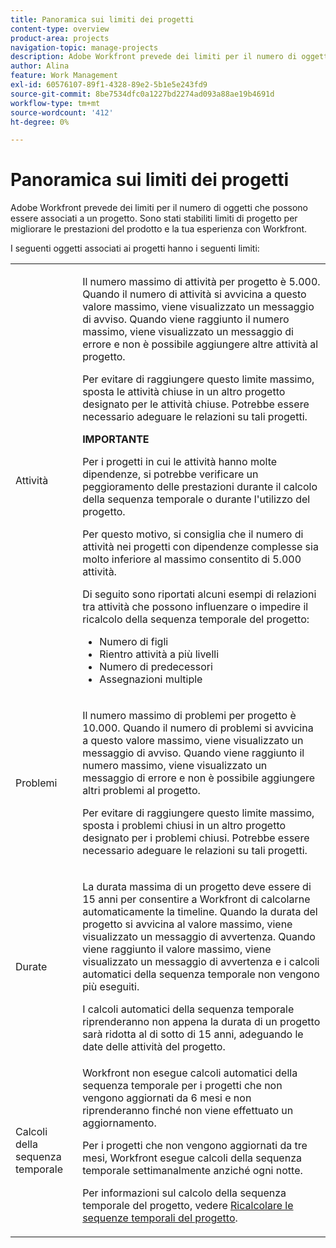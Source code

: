 ```yaml
---
title: Panoramica sui limiti dei progetti
content-type: overview
product-area: projects
navigation-topic: manage-projects
description: Adobe Workfront prevede dei limiti per il numero di oggetti che possono essere associati a un progetto. Sono stati stabiliti limiti di progetto per migliorare le prestazioni del prodotto e la tua esperienza con Workfront.
author: Alina
feature: Work Management
exl-id: 60576107-89f1-4328-89e2-5b1e5e243fd9
source-git-commit: 8be7534dfc0a1227bd2274ad093a88ae19b4691d
workflow-type: tm+mt
source-wordcount: '412'
ht-degree: 0%

---
```


# Panoramica sui limiti dei progetti

Adobe Workfront prevede dei limiti per il numero di oggetti che possono essere associati a un progetto. Sono stati stabiliti limiti di progetto per migliorare le prestazioni del prodotto e la tua esperienza con Workfront.

I seguenti oggetti associati ai progetti hanno i seguenti limiti:

<table style="table-layout:auto"> 
 <col> 
 <col> 
 <tbody> 
  <tr> 
   <td role="rowheader"><p>Attività</p></td> 
   <td>  <p>Il numero massimo di attività per progetto è 5.000. Quando il numero di attività si avvicina a questo valore massimo, viene visualizzato un messaggio di avviso. Quando viene raggiunto il numero massimo, viene visualizzato un messaggio di errore e non è possibile aggiungere altre attività al progetto.</p> <p>Per evitare di raggiungere questo limite massimo, sposta le attività chiuse in un altro progetto designato per le attività chiuse. Potrebbe essere necessario adeguare le relazioni su tali progetti.</p>

<b>IMPORTANTE</b>

Per i progetti in cui le attività hanno molte dipendenze, si potrebbe verificare un peggioramento delle prestazioni durante il calcolo della sequenza temporale o durante l&#39;utilizzo del progetto.

Per questo motivo, si consiglia che il numero di attività nei progetti con dipendenze complesse sia molto inferiore al massimo consentito di 5.000 attività.

Di seguito sono riportati alcuni esempi di relazioni tra attività che possono influenzare o impedire il ricalcolo della sequenza temporale del progetto:

<ul><li>Numero di figli</li>
   <li>Rientro attività a più livelli</li>
   <li>Numero di predecessori</li>
   <li>Assegnazioni multiple</li>
   </ul>
   </td> 
  </tr> 
  <tr> 
   <td role="rowheader"><p>Problemi</p></td> 
   <td>  <p>Il numero massimo di problemi per progetto è 10.000. Quando il numero di problemi si avvicina a questo valore massimo, viene visualizzato un messaggio di avviso. Quando viene raggiunto il numero massimo, viene visualizzato un messaggio di errore e non è possibile aggiungere altri problemi al progetto.</p> <p>Per evitare di raggiungere questo limite massimo, sposta i problemi chiusi in un altro progetto designato per i problemi chiusi. Potrebbe essere necessario adeguare le relazioni su tali progetti.</p> </td> 
  </tr> 
  <tr> 
   <td role="rowheader"><p>Durate</p></td> 
   <td> <p>La durata massima di un progetto deve essere di 15 anni per consentire a Workfront di calcolarne automaticamente la timeline. Quando la durata del progetto si avvicina al valore massimo, viene visualizzato un messaggio di avvertenza. Quando viene raggiunto il valore massimo, viene visualizzato un messaggio di avvertenza e i calcoli automatici della sequenza temporale non vengono più eseguiti.</p> <p>I calcoli automatici della sequenza temporale riprenderanno non appena la durata di un progetto sarà ridotta al di sotto di 15 anni, adeguando le date delle attività del progetto.</p> </td> 
  </tr> 
  <tr> 
   <td role="rowheader"><p>Calcoli della sequenza temporale</p></td> 
   <td>Workfront non esegue calcoli automatici della sequenza temporale per i progetti che non vengono aggiornati da 6 mesi e non riprenderanno finché non viene effettuato un aggiornamento.<p>Per i progetti che non vengono aggiornati da tre mesi, Workfront esegue calcoli della sequenza temporale settimanalmente anziché ogni notte.</p><p>Per informazioni sul calcolo della sequenza temporale del progetto, vedere <a href="../../../manage-work/projects/manage-projects/recalculate-project-timeline.md" class="MCXref xref">Ricalcolare le sequenze temporali del progetto</a>. </p></td> 
  </tr> 
 </tbody> 
</table>

<!-- Notes from the table: 
     <p>For tasks limits: (This is NOT TRUE , but the PMs always wanted this to stay the way it is because they don't want customers creating projects bigger than this.)</p>
    <p>For issue limits: (this is true only for some clusters; according to Anna A., some clusters are set to a million.)</p>
    -->